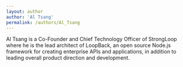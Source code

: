 ```yaml
---
layout: author
author: 'Al Tsang'
permalink: /authors/Al_Tsang
---
```


Al Tsang is a Co-Founder and Chief Technology Officer of StrongLoop where he is the lead architect of LoopBack, an open source Node.js framework for creating enterprise APIs and applications, in addition to leading overall product direction and development.